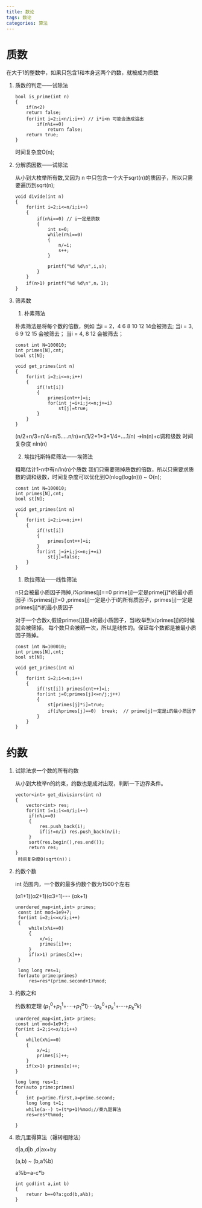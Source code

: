 ```yaml
---
title: 数论
tags: 数论
categories: 算法
---
```


# 质数
在大于1的整数中，如果只包含1和本身这两个约数，就被成为质数

1. 质数的判定——试除法

    ```
    bool is_prime(int n)
    {
        if(n<2)
        return false;
        for(int i=2;i<n/i;i++) // i*i<n 可能会造成溢出
            if(n%i==0)
                return false;
        return true;
    }
    
    ```
    时间复杂度O(n);

2. 分解质因数——试除法
   
   从小到大枚举所有数,又因为 n 中只包含一个大于sqrt(n)的质因子，所以只需要遍历到sqrt(n);
   ```
   void divide(int n)
   {
       for(int i=2;i<=n/i;i++)
       {
           if(n%i==0) // i一定是质数
           {
               int s=0;
               while(n%i==0)
               {
                   n/=i;
                   s++;
               }

               printf("%d %d\n",i,s);
           }
       }
       if(n>1) printf("%d %d\n",n，1);
   }
   ```

3. 筛素数
   1. 朴素筛法
   
    朴素筛法是将每个数的倍数，例如
    当i = 2，4 6 8 10 12 14会被筛去;
    当i = 3, 6 9 12 15 会被筛去；
    当i = 4, 8 12 会被筛去；
    ```
    const int N=100010;
    int primes[N],cnt;
    bool st[N];
    
    void get_primes(int n)
    {
        for(int i=2;i<=n;i++)
        {
            if(!st[i])
            {
                primes[cnt++]=i;
                for(int j=i+i;j<=n;j+=i)
                    st[j]=true;
            }
        }
    }

    ```
    (n/2+n/3+n/4+n/5.....n/n)=n(1/2+1*3+1/4+....1/n) ->ln(n)+c调和级数
    时间复杂度 nln(n)

   2. 埃拉托斯特尼筛法——埃筛法 
   
    粗略估计1-n中有n/ln(n)个质数 
    我们只需要筛掉质数的倍数，所以只需要求质数的调和级数，时间复杂度可以优化到O(nlog(log(n))) ~ O(n);
    ```
    const int N=100010;
    int primes[N],cnt;
    bool st[N];
    
    void get_primes(int n)
    {
        for(int i=2;i<=n;i++)
        {
            if(!st[i])
            {
                primes[cnt++]=i;
            }
            for(int j=i+i;j<=n;j+=i)
                st[j]=false;
        }
    }
    ```

    1. 欧拉筛法——线性筛法

    n只会被最小质因子筛掉,i%primes[j]==0 prime[j]一定是prime[j]*i的最小质因子
    i%primes[j]!=0 ,primes[j]一定是小于i的所有质因子，primes[j]一定是primes[j]*i的最小质因子

    对于一个合数x,假设primes[j]是x的最小质因子，当i枚举到x/primes[j]的时候就会被筛掉。
    每个数只会被晒一次，所以是线性的。保证每个数都是被最小质因子筛掉。 
    ```
    const int N=100010;
    int primes[N],cnt;
    bool st[N];
    
    void get_primes(int n)
    {
        for(int i=2;i<=n;i++)
        {
            if(!st[i]) primes[cnt++]=i;
            for(int j=0;primes[j]<=n/j;j++)
            {
                st[primes[j]*i]=true;
                if(i%primes[j]==0)  break;  // prime[j]一定是i的最小质因子
            }
        }
    }
    ```

# 约数
1. 试除法求一个数的所有约数
   
    从小到大枚举n的约束，约数也是成对出现，判断一下边界条件。
   ```
   vector<int> get_divisiors(int n)
   {
       vector<int> res;
       for(int i=1;i<=n/i;i++)
        if(n%i==0)
        {
            res.push_back(i);
            if(i!=n/i) res.push_back(n/i);
        }
        sort(res.begin(),res.end());
        return res;
   }
    时间复杂度O(sqrt(n))；
   ```
2. 约数个数
   
   int 范围内，一个数的最多约数个数为1500个左右

   (&alpha;1+1)(&alpha;2+1)(&alpha;3+1)····· (&alpha;k+1)
   ```
   unordered_map<int,int> primes;
    const int mod=1e9+7;
    for(int i=2;i<=x/i;i++)
    {
        while(x%i==0)
        {
            x/=i;
            primes[i]++;
        }
        if(x>1) primes[x]++;
    }

    long long res=1;
    for(auto prime:primes)
        res=res*(prime.second+1)%mod;
   ```
3. 约数之和
   
    约数和定理
    ($p_1^0$+$p_1^1$+····+$p_1^a1$)····($p_k^0$+$p_k^1$+····+$p_k^ak$)
    ```
    unordered_map<int,int> primes;
    const int mod=1e9+7;
    for(int i=2;i<=x/i;i++)
    {
        while(x%i==0)
        {
            x/=i;
            primes[i]++;
        }
        if(x>1) primes[x]++;
    }

    long long res=1;
    for(auto prime:primes)
    {
        int p=prime.first,a=prime.second;
        long long t=1;
        while(a--) t=(t*p+1)%mod;//秦九韶算法
        res=res*t%mod;

    }
    ```
4. 欧几里得算法（辗转相除法）
   
    d|a,d|b ,d|ax+by

    (a,b) ~ (b,a%b)

    a%b=a-c*b

    ```
    int gcd(int a,int b)
    {
        retunr b==0?a:gcd(b,a%b);
    }
    ```
    
